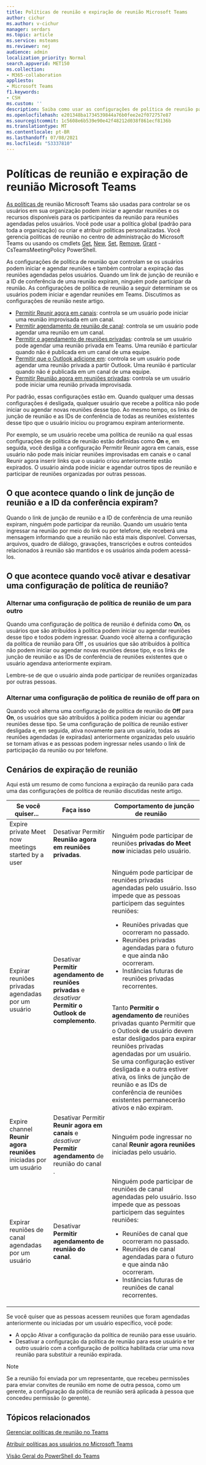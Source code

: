 ```yaml
---
title: Políticas de reunião e expiração de reunião Microsoft Teams
author: cichur
ms.author: v-cichur
manager: serdars
ms.topic: article
ms.service: msteams
ms.reviewer: nej
audience: admin
localization_priority: Normal
search.appverid: MET150
ms.collection:
- M365-collaboration
appliesto:
- Microsoft Teams
f1.keywords:
- CSH
ms.custom: ''
description: Saiba como usar as configurações de política de reunião para controlar a expiração da reunião Microsoft Teams.
ms.openlocfilehash: e201348ba1734539844a76b0fee2e2f072757e87
ms.sourcegitcommit: 1c5608e6b539e90e42f48212d038f861ecf8136b
ms.translationtype: MT
ms.contentlocale: pt-BR
ms.lasthandoff: 07/08/2021
ms.locfileid: "53337810"
---
```

# <a name="meeting-policies-and-meeting-expiration-in-microsoft-teams"></a>Políticas de reunião e expiração de reunião Microsoft Teams

[As políticas de](meeting-policies-in-teams.md) reunião Microsoft Teams são usadas para controlar se os usuários em sua organização podem iniciar e agendar reuniões e os recursos disponíveis para os participantes da reunião para reuniões agendadas pelos usuários. Você pode usar a política global (padrão para toda a organização) ou criar e atribuir políticas personalizadas. Você gerencia políticas de reunião no centro de administração do Microsoft Teams ou usando os cmdlets [Get](/powershell/module/skype/get-csteamsmeetingpolicy), [New](/powershell/module/skype/new-csteamsmeetingpolicy), [Set](/powershell/module/skype/set-csteamsmeetingpolicy), [Remove](/powershell/module/skype/remove-csteamsmeetingpolicy), [Grant](/powershell/module/skype/grant-csteamsmeetingpolicy) -CsTeamsMeetingPolicy PowerShell.

As configurações de política de reunião que controlam se os usuários podem iniciar e agendar reuniões e também controlar a expiração das reuniões agendadas pelos usuários. Quando um link de junção de reunião e a ID de conferência de uma reunião expiram, ninguém pode participar da reunião. As configurações de política de reunião a seguir determinam se os usuários podem iniciar e agendar reuniões em Teams. Discutimos as configurações de reunião neste artigo.

- [Permitir Reunir agora em canais](meeting-policies-in-teams-general.md#allow-meet-now-in-channels): controla se um usuário pode iniciar uma reunião improvisada em um canal.
- [Permitir agendamento de reunião de canal](meeting-policies-in-teams-general.md#allow-channel-meeting-scheduling): controla se um usuário pode agendar uma reunião em um canal.
- [Permitir o agendamento de reuniões privadas](meeting-policies-in-teams-general.md#allow-scheduling-private-meetings): controla se um usuário pode agendar uma reunião privada em Teams. Uma reunião é particular quando não é publicada em um canal de uma equipe.
- [Permitir que o Outlook adicione em](meeting-policies-in-teams-general.md#allow-the-outlook-add-in): controla se um usuário pode agendar uma reunião privada a partir Outlook. Uma reunião é particular quando não é publicada em um canal de uma equipe.
- [Permitir Reunião agora em reuniões privadas](meeting-policies-in-teams-general.md#allow-meet-now-in-private-meetings): controla se um usuário pode iniciar uma reunião privada improvisada.

Por padrão, essas configurações estão em. Quando qualquer uma dessas configurações é desligada, qualquer usuário que recebe a política não pode iniciar ou agendar novas reuniões desse tipo. Ao mesmo tempo, os links de junção de reunião e as IDs de conferência de todas as reuniões existentes desse tipo que o usuário iniciou ou programou expiram anteriormente.

Por exemplo, se um usuário recebe uma política de reunião na qual essas configurações  de política de reunião estão definidas como **On** e, em seguida, você desliga a configuração Permitir Reunir agora em canais, esse usuário não pode mais iniciar reuniões improvisadas em canais e o canal Reunir agora inserir links que o usuário criou anteriormente estão expirados. O usuário ainda pode iniciar e agendar outros tipos de reunião e participar de reuniões organizadas por outras pessoas.

## <a name="what-happens-when-the-meeting-join-link-and-conference-id-expire"></a>O que acontece quando o link de junção de reunião e a ID da conferência expiram?

Quando o link de junção de reunião e a ID de conferência de uma reunião expiram, ninguém pode participar da reunião. Quando um usuário tenta ingressar na reunião por meio do link ou por telefone, ele receberá uma mensagem informando que a reunião não está mais disponível. Conversas, arquivos, quadro de diálogo, gravações, transcrições e outros conteúdos relacionados à reunião são mantidos e os usuários ainda podem acessá-los.

## <a name="what-happens-when-you-turn-on-and-turn-off-a-meeting-policy-setting"></a>O que acontece quando você ativar e desativar uma configuração de política de reunião?

### <a name="switch-a-meeting-policy-setting-from-on-to-off"></a>Alternar uma configuração de política de reunião de um para outro

Quando uma configuração de política de reunião é definida como **On**, os usuários que são atribuídos à política podem iniciar ou agendar reuniões desse tipo e todos podem ingressar. Quando você alterna a configuração da política de reunião para Off **,** os usuários que são atribuídos à política não podem iniciar ou agendar novas reuniões desse tipo, e os links de junção de reunião e as IDs de conferência de reuniões existentes que o usuário agendava anteriormente expiram.

Lembre-se de que o usuário ainda pode participar de reuniões organizadas por outras pessoas.

### <a name="switch-a-meeting-policy-setting-from-off-to-on"></a>Alternar uma configuração de política de reunião de off para on

Quando você alterna uma configuração de política de reunião de **Off** para **On**, os usuários que são atribuídos à política podem iniciar ou agendar reuniões desse tipo. Se uma configuração de política de reunião estiver desligada e, em seguida, ativa novamente para um usuário, todas as reuniões agendadas (e expiradas) anteriormente organizadas pelo usuário se tornam ativas e as pessoas podem ingressar neles usando o link de participação da reunião ou por telefone.  

## <a name="meeting-expiration-scenarios"></a>Cenários de expiração de reunião

Aqui está um resumo de como funciona a expiração da reunião para cada uma das configurações de política de reunião discutidas neste artigo.

|Se você quiser...&nbsp;&nbsp; |Faça isso&nbsp;&nbsp;&nbsp;&nbsp;  |Comportamento de junção de reunião&nbsp;&nbsp;&nbsp;&nbsp;  |
|---------------------------|---------------------|---------|
|Expire private Meet now meetings started by a user&nbsp;&nbsp;|Desativar Permitir **Reunião agora em reuniões privadas**.&nbsp;&nbsp;|Ninguém pode participar de reuniões **privadas do Meet now** iniciadas pelo usuário.|
|Expirar reuniões privadas agendadas por um usuário&nbsp;&nbsp;|Desativar **Permitir agendamento de reuniões privadas** e _desativar_ **Permitir o Outlook de complemento**. &nbsp;&nbsp;|Ninguém pode participar de reuniões privadas agendadas pelo usuário. Isso impede que as pessoas participem das seguintes reuniões:<ul><li>Reuniões privadas que ocorreram no passado.</li><li>Reuniões privadas agendadas para o futuro e que ainda não ocorreram.</li><li>Instâncias futuras de reuniões privadas recorrentes.</li></ul><br>Tanto **Permitir o agendamento de** reuniões privadas quanto Permitir que o Outlook **de** usuário devem estar desligados para expirar reuniões privadas agendadas por um usuário. Se uma configuração estiver desligada e a outra estiver ativa, os links de junção de reunião e as IDs de conferência de reuniões existentes permanecerão ativos e não expiram.|
|Expire channel **Reunir agora reuniões** iniciadas por um usuário&nbsp;&nbsp;|Desativar Permitir **Reunir agora em canais** e _desativar_ **Permitir agendamento** de reunião do canal .&nbsp;&nbsp;|Ninguém pode ingressar no canal **Reunir agora reuniões** iniciadas pelo usuário.|
|Expirar reuniões de canal agendadas por um usuário&nbsp;&nbsp;|Desativar **Permitir agendamento de reunião do canal**.&nbsp;&nbsp;|Ninguém pode participar de reuniões de canal agendadas pelo usuário. Isso impede que as pessoas participem das seguintes reuniões:<ul><li>Reuniões de canal que ocorreram no passado.</li><li>Reuniões de canal agendadas para o futuro e que ainda não ocorreram.</li><li>Instâncias futuras de reuniões de canal recorrentes.</li></ul>|

Se você quiser que as pessoas acessem reuniões que foram agendadas anteriormente ou iniciadas por um usuário específico, você pode:

- A opção Ativar a configuração da política de reunião para esse usuário.
- Desativar a configuração da política de reunião para esse usuário e ter outro usuário com a configuração de política habilitada criar uma nova reunião para substituir a reunião expirada.

> [!NOTE]
> Se a reunião foi enviada por um representante, que recebeu permissões para enviar convites de reunião em nome de outra pessoa, como um gerente, a configuração da política de reunião será aplicada à pessoa que concedeu permissão (o gerente).

## <a name="related-topics"></a>Tópicos relacionados

[Gerenciar políticas de reunião no Teams](meeting-policies-in-teams.md)

[Atribuir políticas aos usuários no Microsoft Teams](assign-policies.md)

[Visão Geral do PowerShell do Teams](teams-powershell-overview.md)
